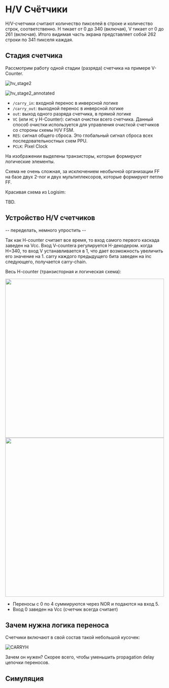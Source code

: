 # H/V Счётчики

H/V-счетчики считают количество пикселей в строке и количество строк, соответственно. H тикает от 0 до 340 (включая), V тикает от 0 до 261 (включая). Итого видимая часть экрана представляет собой 262 строки по 341 пикселя каждая.

## Стадия счетчика

Рассмотрим работу одной стадии (разряда) счетчика на примере V-Counter.

![hv_stage2](/BreakingNESWiki/imgstore/hv_stage2.jpg)

![hv_stage2_annotated](/BreakingNESWiki/imgstore/hv_stage2_annotated.jpg)

- `/carry_in`: входной перенос в инверсной логике
- `/carry_out`: выходной перенос в инверсной логике
- `out`: выход одного разряда счетчика, в прямой логике
- `VC` (или `HC` у H-Counter): сигнал очистки всего счетчика. Данный способ очистки используется для управления очисткой счетчиков со стороны схемы H/V FSM.
- `RES`: сигнал общего сброса. Это глобальный сигнал сброса всех последовательностных схем PPU.
- `PCLK`: Pixel Clock

На изображении выделены транзисторы, которые формируют логические элементы.

Схема не очень сложная, за исключением необычной организации FF на базе двух 2-nor и двух мультиплексоров, которые формируют петлю FF.

Красивая схема из Logisim:

TBD.

## Устройство H/V счетчиков

-- переделать, немного упростить --

Так как H-counter считает все время, то вход самого первого каскада заведен на Vcc.
Вход V-counterа регулируется H-декодером. когда H=340, то вход V устанавливается в 1, что дает возможность увеличить его значение на 1.
carry каждого предыдущего бита заведен на inc следующего, получается carry-chain.

Весь H-counter (транзисторная и логическая схема):

<img src="/BreakingNESWiki/imgstore/H_trans.jpg" width="500px"> <img src="/BreakingNESWiki/imgstore/H.jpg" width="500px">

- Переносы с 0 по 4 суммируются через NOR и подаются на вход 5.
- Вход 0 заведен на Vcc (счетчик всегда считает)

## Зачем нужна логика переноса

Счетчики включают в свой состав такой небольшой кусочек:

![CARRYH](/BreakingNESWiki/imgstore/CARRYH.jpg)

Зачем он нужен? Скорее всего, чтобы уменьшить propagation delay цепочки переносов.

## Симуляция
